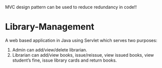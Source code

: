 MVC design pattern can be used to reduce redundancy in code!!
# Library-Management
A web based application in Java using Servlet which serves two purposes:
1. Admin can add/view/delete librarian.
2. Librarian can add/view books, issue/reissue, view issued books, view student’s fine, issue library cards and return books.

